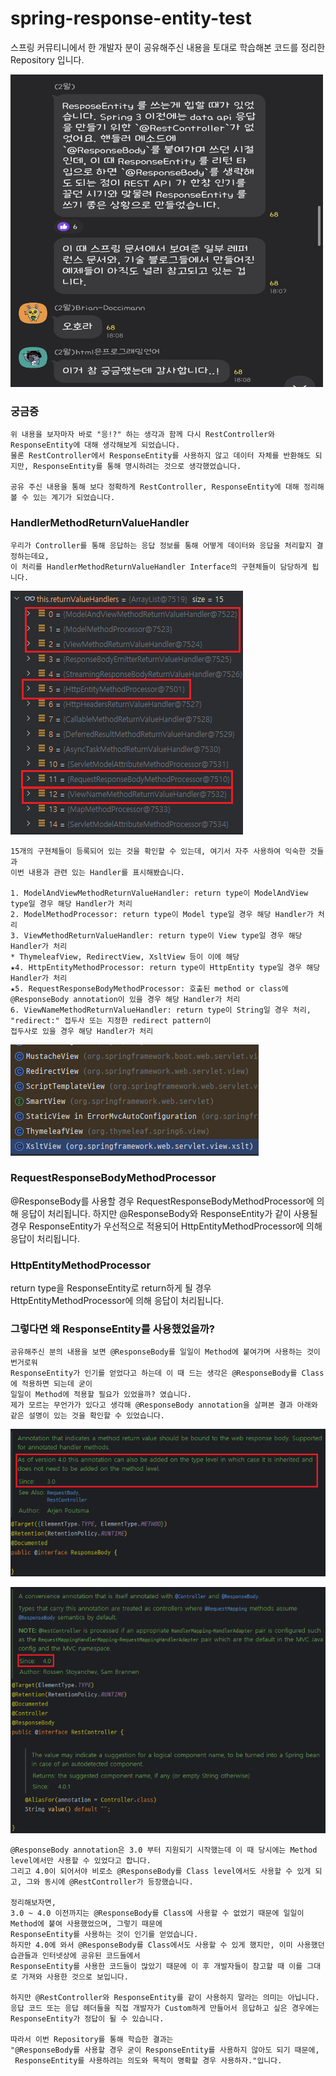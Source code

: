 # spring-response-entity-test

스프링 커뮤티니에서 한 개발자 분이 공유해주신 내용을 토대로 학습해본 코드를 정리한 Repository 입니다.

<img src="img_1.png" height="500" width="500">


### 궁금증
```
위 내용을 보자마자 바로 "응!?" 하는 생각과 함께 다시 RestController와 ResponseEntity에 대해 생각해보게 되었습니다.
물론 RestController에서 ResponseEntity를 사용하지 않고 데이터 자체를 반환해도 되지만, ResponseEntity를 통해 명시하려는 것으로 생각했었습니다.

공유 주신 내용을 통해 보다 정확하게 RestController, ResponseEntity에 대해 정리해볼 수 있는 계기가 되었습니다.
```

### HandlerMethodReturnValueHandler
```
우리가 Controller를 통해 응답하는 응답 정보를 통해 어떻게 데이터와 응답을 처리할지 결정하는데요,
이 처리를 HandlerMethodReturnValueHandler Interface의 구현체들이 담당하게 됩니다.
```
![img_2.png](img_2.png)
```
15개의 구현체들이 등록되어 있는 것을 확인할 수 있는데, 여기서 자주 사용하여 익숙한 것들과
이번 내용과 관련 있는 Handler를 표시해봤습니다.

1. ModelAndViewMethodReturnValueHandler: return type이 ModelAndView type일 경우 해당 Handler가 처리
2. ModelMethodProcessor: return type이 Model type일 경우 해당 Handler가 처리
3. ViewMethodReturnValueHandler: return type이 View type일 경우 해당 Handler가 처리
* ThymeleafView, RedirectView, XsltView 등이 이에 해당
★4. HttpEntityMethodProcessor: return type이 HttpEntity type일 경우 해당 Handler가 처리
★5. RequestResponseBodyMethodProcessor: 호출된 method or class에 @ResponseBody annotation이 있을 경우 해당 Handler가 처리
6. ViewNameMethodReturnValueHandler: return type이 String일 경우 처리, "redirect:" 접두사 또는 지정한 redirect pattern이
접두사로 있을 경우 해당 Handler가 처리
```
![img_3.png](img_3.png)

### RequestResponseBodyMethodProcessor
@ResponseBody를 사용할 경우 RequestResponseBodyMethodProcessor에 의해 응답이 처리됩니다.
하지만 @ResponseBody와 ResponseEntity가 같이 사용될 경우 ResponseEntity가 우선적으로 적용되어
HttpEntityMethodProcessor에 의해 응답이 처리됩니다.

### HttpEntityMethodProcessor
return type을 ResponseEntity로 return하게 될 경우 HttpEntityMethodProcessor에 의해 응답이 처리됩니다.

### 그렇다면 왜 ResponseEntity를 사용했었을까?
```
공유해주신 분의 내용을 보면 @ResponseBody를 일일이 Method에 붙여가며 사용하는 것이 번거로워
ResponseEntity가 인기를 얻었다고 하는데 이 때 드는 생각은 @ResponseBody를 Class에 적용하면 되는데 굳이
일일이 Method에 적용할 필요가 있었을까? 였습니다.
제가 모르는 무언가가 있다고 생각해 @ResponseBody annotation을 살펴본 결과 아래와 같은 설명이 있는 것을 확인할 수 있었습니다.
```
![img_4.png](img_4.png)

![img_5.png](img_5.png)
```
@ResponseBody annotation은 3.0 부터 지원되기 시작했는데 이 때 당시에는 Method level에서만 사용할 수 있었다고 합니다.
그리고 4.0이 되어서야 비로소 @ResponseBody를 Class level에서도 사용할 수 있게 되고, 그와 동시에 @RestController가 등장했습니다.

정리해보자면,
3.0 ~ 4.0 이전까지는 @ResponseBody를 Class에 사용할 수 없었기 때문에 일일이 Method에 붙여 사용했었으며, 그렇기 때문에
ResponseEntity를 사용하는 것이 인기를 얻었습니다.
하지만 4.0에 와서 @ResponseBody를 Class에서도 사용할 수 있게 했지만, 이미 사용했던 습관들과 인터넷상에 공유된 코드들에서
ResponseEntity를 사용한 코드들이 많았기 때문에 이 후 개발자들이 참고할 때 이를 그대로 가져와 사용한 것으로 보입니다.

하지만 @RestController와 ResponseEntity를 같이 사용하지 말라는 의미는 아닙니다.
응답 코드 또는 응답 헤더들을 직접 개발자가 Custom하게 만들어서 응답하고 싶은 경우에는 ResponseEntity가 정답이 될 수 있습니다.

따라서 이번 Repository를 통해 학습한 결과는 
"@ResponseBody를 사용할 경우 굳이 ResponseEntity를 사용하지 않아도 되기 때문에,
 ResponseEntity를 사용하려는 의도와 목적이 명확할 경우 사용하자."입니다.
```


